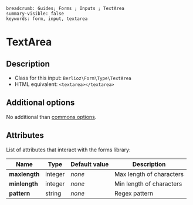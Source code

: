 ```index
breadcrumb: Guides; Forms ; Inputs ; TextArea
summary-visible: false
keywords: form, input, textarea
```

# TextArea

## Description

- Class for this input: `Berlioz\Form\Type\TextArea`
- HTML equivalent: `<textarea></textarea>`

## Additional options

No additional than [commons options](inputs.md#common-options).

## Attributes

List of attributes that interact with the forms library:

| Name | Type | Default value | Description |
| ---- | ---- | ------------- | ----------- |
| **maxlength** | integer | *none* | Max length of characters |
| **minlength** | integer | *none* | Min length of characters |
| **pattern** | string | *none* | Regex pattern |